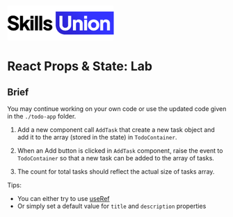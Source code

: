 [<img src="assets/images/su-logo.png" alt="Skills Union Logo" height="80px" />](https://www.skillsunion.com/)

# React Props & State: Lab

## Brief

You may continue working on your own code or use the updated code given in the `./todo-app` folder.

1. Add a new component call `AddTask` that create a new task object and add it to the array (stored in the state) in `TodoContainer`.

2. When an Add button is clicked in `AddTask` component, raise the event to `TodoContainer` so that a new task can be added to the array of tasks.

3. The count for total tasks should reflect the actual size of tasks array.

Tips:

- You can either try to use [useRef](https://reactjs.org/docs/hooks-reference.html#useref)
- Or simply set a default value for `title` and `description` properties
